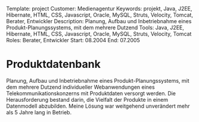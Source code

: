 Template: project
Customer: Medienagentur
Keywords: projekt, Java, J2EE, Hibernate, HTML, CSS, Javascript, Oracle, MySQL, Struts, Velocity, Tomcat, Berater, Entwickler
Description: Planung, Aufbau und Inbetriebnahme eines Produkt-Planungssystems, mit dem mehrere Dutzend
Tools: Java, J2EE, Hibernate, HTML, CSS, Javascript, Oracle, MySQL, Struts, Velocity, Tomcat
Roles: Berater, Entwickler
Start: 08.2004
End: 07.2005

# Produktdatenbank

Planung, Aufbau und Inbetriebnahme eines Produkt-Planungssystems, mit dem mehrere Dutzend individueller Webanwendungen eines Telekommunikationskonzerns mit Produktdaten versorgt werden. Die Herausforderung bestand darin, die Vielfalt der Produkte in einem Datenmodell abzubilden. Meine Lösung war weitgehend unverändert mehr als 5 Jahre lang in Betrieb.



